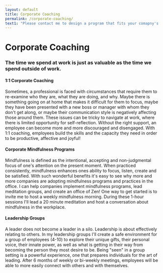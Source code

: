 ```yaml
---
layout: default
title: Corporate Coaching
permalink: /corporate-coaching/
text1: "Please contact me to design a program that fits your comapny's unique needs. Rates and duration will vary depending on the program we design."
---
```


# Corporate Coaching

### The time we spend at work is just as valuable as the time we spend outside of work.

#### 1:1 Corporate Coaching

Sometimes, a professional is faced with circumstances that require them to re-examine who they are, what they are doing, and why. Maybe there is something going on at home that makes it difficult for them to focus, maybe they have been presented with a new boss or manager with whom they don't get along, or maybe their communication style is negatively affecting those around them. These issues can be tricky to navigate at work, where there is limited opportunity for self-reflection. Without the right support, an employee can become more and more discouraged and disengaged. With 1:1 coaching, employees build the skills and the capacity they need in order to be productive, affective and joyful!

#### Corporate Mindfulness Programs

Mindfulness is defined as the intentional, accepting and non-judgmental focus of one's attention on the present moment. When practiced consistently, mindfulness enhances ones ability to focus, listen, create and be satisfied. With such wonderful benefits it's easy to see why more and more companies are adopting mindfulness programs and practices in the office. I can help companies implement mindfulness programs, lead meditation groups, and create an office of Zen! One way to get started is to invite me to host a weekly mindfulness morning. During these 1-hour sessions I'll lead a 20 minute meditation and host a conversation about mindfulness in the workplace. 

#### Leadership Groups

A leader does not become a leader in a silo. Leadership is about effectively relating to others. In my leadership groups I'll create a safe environment for a group of employees (4-10) to explore their unique gifts, their personal voice, their innate power, as well as what is getting in their way from becoming the person they most desire to be. Being "seen" in a group setting is a powerful experience, one that prepares individuals for the art of leading. After 6 months of weekly or bi-weekly meetings, employees will be able to more easily connect with others and with themselves. 
